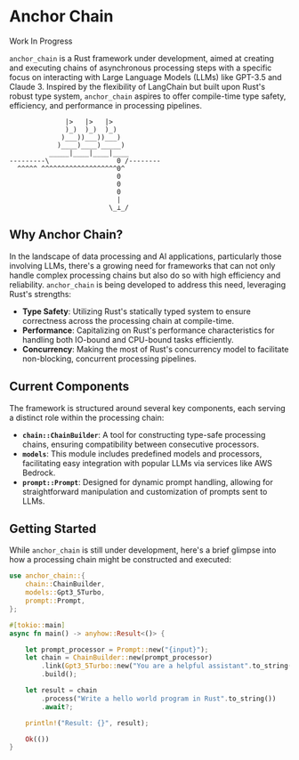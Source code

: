 # Anchor Chain

Work In Progress

`anchor_chain` is a Rust framework under development, aimed at creating and executing chains of asynchronous processing steps with a specific focus on interacting with Large Language Models (LLMs) like GPT-3.5 and Claude 3. Inspired by the flexibility of LangChain but built upon Rust's robust type system, `anchor_chain` aspires to offer compile-time type safety, efficiency, and performance in processing pipelines.

```text
              |>   |>   |>
              )_)  )_)  )_)
             )___))___))___)
            )____)____)_____)
          _____|____|____|____
---------\                 0 /--------
  ^^^^^ ^^^^^^^^^^^^^^^^^^^0^
                           0
                           0
                           0
                           |
                         \_⟂_/
```

## Why Anchor Chain?

In the landscape of data processing and AI applications, particularly those involving LLMs, there's a growing need for frameworks that can not only handle complex processing chains but also do so with high efficiency and reliability. `anchor_chain` is being developed to address this need, leveraging Rust's strengths:

- **Type Safety**: Utilizing Rust's statically typed system to ensure correctness across the processing chain at compile-time.
- **Performance**: Capitalizing on Rust's performance characteristics for handling both IO-bound and CPU-bound tasks efficiently.
- **Concurrency**: Making the most of Rust's concurrency model to facilitate non-blocking, concurrent processing pipelines.

## Current Components

The framework is structured around several key components, each serving a distinct role within the processing chain:

- **`chain::ChainBuilder`**: A tool for constructing type-safe processing chains, ensuring compatibility between consecutive processors.
- **`models`**: This module includes predefined models and processors, facilitating easy integration with popular LLMs via services like AWS Bedrock.
- **`prompt::Prompt`**: Designed for dynamic prompt handling, allowing for straightforward manipulation and customization of prompts sent to LLMs.

## Getting Started

While `anchor_chain` is still under development, here's a brief glimpse into how a processing chain might be constructed and executed:

```rust
use anchor_chain::{
    chain::ChainBuilder,
    models::Gpt3_5Turbo,
    prompt::Prompt,
};

#[tokio::main]
async fn main() -> anyhow::Result<()> {

    let prompt_processor = Prompt::new("{input}");
    let chain = ChainBuilder::new(prompt_processor)
        .link(Gpt3_5Turbo::new("You are a helpful assistant".to_string()).await)
        .build();

    let result = chain
        .process("Write a hello world program in Rust".to_string())
        .await?;

    println!("Result: {}", result);

    Ok(())
}
```
